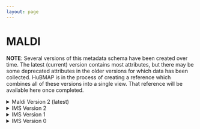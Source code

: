 ```yaml
--- 
layout: page 
---
```

# MALDI 

**NOTE**: Several versions of this metadata schema have been created over time.  The latest (current) version contains most attributes, but there may be some deprecated attributes in the older versions for which data has been collected.  HuBMAP is in the process of creating a reference which combines all of these versions into a single view.  That reference will be available here once completed.

<details markdown="1"><summary> Maldi Version 2 (latest) </summary>

## Maldi Version 2 (latest) 

| Attribute                                           | Type      | Description                                                                                                                                                                                                                                                                                                                                                                                                                                                                                                                                                                           | Allowable Values                                                          | Required   |
|-----------------------------------------------------|-----------|---------------------------------------------------------------------------------------------------------------------------------------------------------------------------------------------------------------------------------------------------------------------------------------------------------------------------------------------------------------------------------------------------------------------------------------------------------------------------------------------------------------------------------------------------------------------------------------|----------------------------------------------------------------|------------|
| dataset_type                                        | Allowable Value      | The specific type of dataset being produced.                                                                                                                                                                                                                                                                                                                                                                                                                                                                                                                                          | ```10X Multiome``` ```2D Imaging Mass Cytometry``` ```ATACseq``` ```Auto-fluorescence``` ```Cell DIVE``` ```CODEX``` ```Confocal``` ```CosMx``` ```CyCIF``` ```DBiT``` ```DESI``` ```Enhanced Stimulated Raman Spectroscopy (SRS)``` ```GeoMx (nCounter)``` ```GeoMx (NGS)``` ```HiFi-Slide``` ```Histology``` ```LC-MS``` ```Light Sheet``` ```MALDI``` ```MERFISH``` ```MIBI``` ```Molecular Cartography``` ```MUSIC``` ```nanoSPLITS``` ```PhenoCycler``` ```Resolve``` ```RNAseq``` ```RNAseq (with probes)``` ```Second Harmonic Generation (SHG)``` ```SIMS``` ```SNARE-seq2``` ```Stereo-seq``` ```Thick section Multiphoton MxIF``` ```Visium (no probes)``` ```Visium (with probes)``` ```Xenium```| True       |
| analyte_class                                       | Allowable Value      | Analytes are the target molecules being measured with the assay.                                                                                                                                                                                                                                                                                                                                                                                                                                                                                                                      |  ```Chromatin``` ```DNA``` ```DNA + RNA``` ```Endogenous fluorophores``` ```Fluorochrome``` ```Lipid``` ```Metabolite``` ```Nucleic acid and protein``` ```Peptide``` ```Polysaccharide``` ```Protein``` ```RNA  ```| True       |
| acquisition_instrument_vendor                       | Allowable Value      | An acquisition instrument is the device that contains the signal detection hardware and signal processing software. Assays generate signals such as light of various intensities or color or signals representing the molecular mass.                                                                                                                                                                                                                                                                                                                                                 | ```Akoya Biosciences``` ```Andor``` ```BGI Genomics``` ```Bruker``` ```Cytiva``` ```Evident Scientific (Olympus)``` ```GE Healthcare``` ```Hamamatsu``` ```Huron Digital Pathology``` ```Illumina``` ```In-House``` ```Ionpath``` ```Keyence``` ```Leica Biosystems``` ```Leica Microsystems``` ```Motic``` ```NanoString``` ```Resolve Biosciences``` ```Sciex``` ```Standard BioTools (Fluidigm)``` ```Thermo Fisher Scientific``` ```Zeiss Microscopy``` | True       |
| acquisition_instrument_model                        | Allowable Value      | Manufacturers of an acquisition instrument may offer various versions (models) of that instrument with different features or sensitivities. Differences in features or sensitivities may be relevant to processing or interpretation of the data.                                                                                                                                                                                                                                                                                                                                     | ```Aperio AT2``` ```Aperio CS2``` ```Axio Observer 3``` ```Axio Observer 5``` ```Axio Observer 7``` ```Axio Scan.Z1``` ```BZ-X710``` ```BZ-X800``` ```BZ-X810``` ```CosMx Spatial Molecular Imager``` ```Custom: Multiphoton``` ```Digital Spatial Profiler``` ```DM6 B``` ```DNBSEQ-T7``` ```EVOS M7000``` ```HiSeq 2500``` ```HiSeq 4000``` ```Hyperion Imaging System``` ```IN Cell Analyzer 2200``` ```Lightsheet 7``` ```MALDI timsTOF Flex Prototype``` ```MIBIscope``` ```MoticEasyScan One``` ```NanoZoomer 2.0-HT``` ```NanoZoomer S210``` ```NanoZoomer S360``` ```NanoZoomer S60``` ```NanoZoomer-SQ``` ```NextSeq 2000``` ```NextSeq 500``` ```NextSeq 550``` ```NovaSeq 6000``` ```NovaSeq X``` ```NovaSeq X Plus``` ```Orbitrap Eclipse Tribrid``` ```Orbitrap Fusion Lumos Tribrid``` ```Phenocycler-Fusion 1.0``` ```Phenocycler-Fusion 2.0``` ```PhenoImager Fusion``` ```Q Exactive``` ```Q Exactive HF``` ```Q Exactive UHMR``` ```QTRAP 5500``` ```Resolve Biosciences Molecular Cartography``` ```SCN400``` ```STELLARIS 5``` ```TissueScope LE Slide Scanner``` ```Unknown``` ```VS200 Slide Scanner``` ```Xenium Analyzer``` ```Zyla 4.2 sCMOS``` | True       |
| source_storage_duration_value                       | Numeric   | How long was the source material (parent) stored, prior to this sample being processed.                                                                                                                                                                                                                                                                                                                                                                                                                                                                                               |                                                                | True       |
| source_storage_duration_unit                        | Allowable Value      | The time duration unit of measurement                                                                                                                                                                                                                                                                                                                                                                                                                                                                                                                                                 | ```hour``` ```month``` ```day``` ```minute``` ```year``` | True       |
| time_since_acquisition_instrument_calibration_value | Numeric   | The amount of time since the acqusition instrument was last serviced by the vendor. This provides a metric for assessing drift in data capture.                                                                                                                                                                                                                                                                                                                                                                                                                                       |                                                                | False      |
| time_since_acquisition_instrument_calibration_unit  | Allowable Value      | The time unit of measurement                                                                                                                                                                                                                                                                                                                                                                                                                                                                                                                                                          |```Column-by-column``` ```Not applicable``` ```Row-by-row``` ```Snake-by-columns``` ```Snake-by-rows``` | False      |
| preparation_protocol_doi                            | Textfield      | DOI for the protocols.io page that describes the assay or sample procurment and preparation. For example for an imaging assay, the protocol might include staining of a section through the creation of an OME-TIFF file. In this case the protocol would include any image processing steps required to create the OME-TIFF file. Example: https://dx.doi.org/10.17504/protocols.io.eq2lyno9qvx9/v1                                                                                                                                                                                  |                                                                | True       |
| is_targeted                                        | Allowable Value  | Specifies whether or not a specific molecule(s) is/are targeted for detection/measurement by the assay ("Yes" or "No"). The CODEX analyte is protein.                                                                                                                                                                                                                                                                                                                                                                                                                                 | ```Yes``` ```No```                                                           | True       |
| contributors_path                                   | Textfield | The path to the file with the ORCID IDs for all contributors of this dataset (e.g., "./extras/contributors.tsv" or "./contributors.tsv"). This is an internal metadata field that is just used for ingest.                                                                                                                                                                                                                                                                                                                                                                            |                                                                | True       |
| data_path                                           | Textfield | The top level directory containing the raw and/or processed data. For a single dataset upload this might be "." where as for a data upload containing multiple datasets, this would be the directory name for the respective dataset. For instance, if the data is within a directory called "TEST001-RK" use syntax "./TEST001-RK" for this field. If there are multiple directory levels, use the format "./TEST001-RK/Run1/Pass2" in which "Pass2" is the subdirectory where the single dataset's data is stored. This is an internal metadata field that is just used for ingest. |                                                                | True       |
| mass_analysis_polarity                              | Allowable Value      | The polarity of the mass analysis (positive or negative ion modes).                                                                                                                                                                                                                                                                                                                                                                                                                                                                                                                   | ```Negative and positive ion mode``` ```Negative ion mode``` ```Positive ion mode``` | True       |
| mass_resolving_power                                | Numeric   | The mass resolving power m/∆m, where ∆m is defined as the full width at half-maximum (FWHM) for a given peak with a specified mass-to-charge (m/z). (unitless)                                                                                                                                                                                                                                                                                                                                                                                                                        |                                                                | True       |
| mass-to-charge_resolving_power                      | Numeric   | The peak (m/z) used to calculate the resolving power.                                                                                                                                                                                                                                                                                                                                                                                                                                                                                                                                 |                                                                | True       |
| ion_mobility                                        | Allowable Value      | Specifies which technology was used for ion mobility spectrometry. Technologies for measuring ion mobility: Traveling Wave Ion Mobility Spectrometry (TWIMS), Trapped Ion Mobility Spectrometry (TIMS), High Field Asymmetric waveform ion Mobility Spectrometry (FAIMS), Drift Tube Ion Mobility Spectrometry (DTIMS), Structures for Lossless Ion Manipulations (SLIM), and cyclic Ion Mobility Spectrometry (cIMS).                                                                                                                                                                | ```cIMS``` ```DTIMS``` ```FAIMS``` ```SLIM``` ```TIMS``` ```TWIMS``` | False      |
| matrix_deposition_method                            | Allowable Value      | Common methods of depositing matrix for assisting in desorption and ionization in imaging mass spectrometry include robotic spotting, electrospray deposition, and sublimation.                                                                                                                                                                                                                                                                                                                                                                                                       | ```Electrospray deposition``` ```Not applicable``` ```Robotic spotting``` ```Robotic spraying``` ```Sublimation``` | True       |
| preparation_instrument_vendor                       | Allowable Value      | The manufacturer of the instrument used to prepare (staining/processing) the sample for the assay. If an automatic slide staining method was indicated this field should list the manufacturer of the instrument.                                                                                                                                                                                                                                                                                                                                                                     | ```10x Genomics``` ```Hamamatsu``` ```HTX Technologies``` ```In-House``` ```Leica Biosystems``` ```Not applicable``` ```Roche Diagnostics``` ```SunChrom``` ```Thermo Fisher Scientific``` | False      |
| preparation_instrument_model                        | Allowable Value      | Manufacturers of a staining system instrument may offer various versions (models) of that instrument with different features. Differences in features or sensitivities may be relevant to processing or interpretation of the data.                                                                                                                                                                                                                                                                                                                                                   | ```AutoStainer XL``` ```Chromium Connect``` ```Chromium Controller``` ```Chromium iX``` ```Chromium X``` ```Discovery Ultra``` ```EVOS M7000``` ```M3+ Sprayer``` ```M5 Sprayer``` ```NanoZoomer S210``` ```NanoZoomer S360``` ```NanoZoomer S60``` ```Not applicable``` ```ST5020 Multistainer``` ```Sublimator``` ```SunCollect Sprayer``` ```TM-Sprayer``` ```Visium CytAssist ```| False      |
| preparation_matrix                                  | Allowable Value      | The matrix is a compound of crystallized molecules that acts like a buffer between the sample and the ionizing probe. It also helps ionize the sample, carrying it along the flight tube so it can be detected.                                                                                                                                                                                                                                                                                                                                                                       | ```2,5-DHA (2,5-dihydroxyacetophenone)``` ```2,5-DHB (2,5-Dihydroxybenzoic acid)``` ```9-AA (9-aminoacridine)``` ```CHCA (alpha-cyano-4-hydroxy-cinnamic acid)``` ```DAN (1,5-diaminonapthalene)``` ```DMACA (4-(dimethylamino)cinnamic acid)``` ```NEDC (N-(1-naphthyl) ethylenediamine dihydrochloride)``` ```SA (sinapic acid)``` | True       |
| metadata_schema_id                                  | Textfield | The string that serves as the definitive identifier for the metadata schema version and is readily interpretable by computers for data validation and processing. Example: 22bc762a-5020-419d-b170-24253ed9e8d9                                                                                                                                                                                                                                                                                                                                                                       |                                                                | True       |
| mass-to-charge_range_low_value                      | Numeric   | The low value of the scanned mass-to-charge range, for MS1. (unitless)                                                                                                                                                                                                                                                                                                                                                                                                                                                                                                                |                                                                | False      |
| mass-to-charge_range_high_value                     | Numeric   | The high value of the scanned mass-to-charge range, for MS1. (unitless)                                                                                                                                                                                                                                                                                                                                                                                                                                                                                                               |                                                                | False      |
| analysis_protocol_doi                               | Textfield      | A DOI to a protocols.io protocol describing the software and database(s) used to process the raw data. Example: https://dx.doi.org/10.17504/protocols.io.bsu5ney6                                                                                                                                                                                                                                                                                                                                                                                                                     |                                                                | True       |
| ms_ionization_technique                             | Allowable Value      | The ionization approach (i.e., sample probing method) for performing imaging mass spectrometry.                                                                                                                                                                                                                                                                                                                                                                                                                                                                                       | ```DESI``` ```ESI``` ```HESI``` ```LA``` ```LDI``` ```MALDI``` ```MALDI-2``` ```nanoDESI``` ```SIMS-C60``` ```SIMS-H20 ```| True       |
| ms_scan_mode                                        | Allowable Value      | MS (mass spectrometry) scan mode refers to the number of steps in the separation of fragments.                                                                                                                                                                                                                                                                                                                                                                                                                                                                                        | ```MS1``` ```MS2``` ```MS3``` | True       |
| parent_sample_id                                    | Textfield | Unique HuBMAP or SenNet identifier of the sample (i.e., block, section or suspension) used to perform this assay. For example, for a RNAseq assay, the parent would be the suspension, whereas, for one of the imaging assays, the parent would be the tissue section. If an assay comes from multiple parent samples then this should be a comma separated list. Example: HBM386.ZGKG.235, HBM672.MKPK.442 or SNT232.UBHJ.322, SNT329.ALSK.102                                                                                                                                       |                                                                | True       |

</details>

<details markdown="1"><summary>IMS Version 2</summary>

## IMS Version 2

| Attribute                     | Type      | Description                                                                                                                                                                                                                                                                                                                                                                                           | Allowable Values                                                                | Required   |
|-------------------------------|-----------|-------------------------------------------------------------------------------------------------------------------------------------------------------------------------------------------------------------------------------------------------------------------------------------------------------------------------------------------------------------------------------------------------------|--------------------------------------------------------------------------------|------------|
| version                       | Allowable Value | Version of the schema to use when validating this metadata.                                                                                                                                                                                                                                                                                                                                           | ['2']                                                                          | True       |
| description                   | Textfield | Free-text description of this assay.                                                                                                                                                                                                                                                                                                                                                                  |                                                                                | True       |
| donor_id                      | Textfield | HuBMAP Display ID of the donor of the assayed tissue.                                                                                                                                                                                                                                                                                                                                                 |                                                                                | True       |
| tissue_id                     | Textfield | HuBMAP Display ID of the assayed tissue.                                                                                                                                                                                                                                                                                                                                                              |                                                                                | True       |
| execution_datetime            | Datetime  | Start date and time of assay, typically a date-time stamped folder generated by the acquisition instrument. YYYY-MM-DD hh:mm, where YYYY is the year, MM is the month with leading 0s, and DD is the day with leading 0s, hh is the hour with leading zeros, mm are the minutes with leading zeros.                                                                                                   |                                                                                | True       |
| protocols_io_doi              | Textfield | DOI for protocols.io referring to the protocol for this assay.                                                                                                                                                                                                                                                                                                                                        |                                                                                | True       |
| operator                      | Textfield | Name of the person responsible for executing the assay.                                                                                                                                                                                                                                                                                                                                               |                                                                                | True       |
| operator_email                | Textfield | Email address for the operator.                                                                                                                                                                                                                                                                                                                                                                       |                                                                                | True       |
| pi                            | Textfield | Name of the principal investigator responsible for the data.                                                                                                                                                                                                                                                                                                                                          |                                                                                | True       |
| pi_email                      | Textfield | Email address for the principal investigator.                                                                                                                                                                                                                                                                                                                                                         |                                                                                | True       |
| assay_category                | Allowable Value | Each assay is placed into one of the following 4 general categories: generation of images of microscopic entities, identification & quantitation of molecules by mass spectrometry, imaging mass spectrometry, and determination of nucleotide sequence.                                                                                                                                              | ['mass_spectrometry_imaging']                                                  | True       |
| assay_type                    | Allowable Value | The specific type of assay being executed.                                                                                                                                                                                                                                                                                                                                                            | ['MALDI-IMS', 'SIMS-IMS', 'NanoDESI', 'DESI']                                  | True       |
| analyte_class                 | Allowable Value | Analytes are the target molecules being measured with the assay.                                                                                                                                                                                                                                                                                                                                      | ['protein', 'metabolites', 'lipids', 'peptides', 'phosphopeptides', 'glycans'] | True       |
| is_targeted                   | Allowable Value | Specifies whether or not a specific molecule(s) is/are targeted for detection/measurement by the assay.                                                                                                                                                                                                                                                                                               | ['Yes','No']                                                                                | True       |
| acquisition_instrument_vendor | Textfield | An acquisition instrument is the device that contains the signal detection hardware and signal processing software. Assays generate signals such as light of various intensities or color or signals representing the molecular mass.                                                                                                                                                                 |                                                                                | True       |
| acquisition_instrument_model  | Textfield | Manufacturers of an acquisition instrument may offer various versions (models) of that instrument with different features or sensitivities. Differences in features or sensitivities may be relevant to processing or interpretation of the data.                                                                                                                                                     |                                                                                | True       |
| ms_source                     | Allowable Value | The ion source type used for surface sampling (MALDI, MALDI-2, DESI, nanoDESI or SIMS).                                                                                                                                                                                                                                                                                                               | ['MALDI', 'MALDI-2', 'LDI', 'LA', 'SIMS-C60', 'SIMS-H2O', 'DESI', 'nanoDESI']  | True       |
| polarity                      | Allowable Value | The polarity of the mass analysis (positive or negative ion modes)                                                                                                                                                                                                                                                                                                                                    | ['negative ion mode', 'positive ion mode', 'negative and positive ion mode']   | True       |
| mz_range_low_value            | Numeric   | The low value of the scanned mass range for MS1. (unitless)                                                                                                                                                                                                                                                                                                                                           |                                                                                | True       |
| mz_range_high_value           | Numeric   | The high value of the scanned mass range for MS1. (unitless)                                                                                                                                                                                                                                                                                                                                          |                                                                                | True       |
| mass_resolving_power          | Numeric   | The MS1 resolving power defined as m/âm where âm is the FWHM for a given peak with a specified m/z (m). (unitless)                                                                                                                                                                                                                                                                                |                                                                                | True       |
| mz_resolving_power            | Numeric   | The peak (m/z) used to calculate the resolving power.                                                                                                                                                                                                                                                                                                                                                 |                                                                                | True       |
| ion_mobility                  | Allowable Value | Specifies whether or not ion mobility spectrometry was performed and which technology was used. Technologies for measuring ion mobility: Traveling Wave Ion Mobility Spectrometry (TWIMS), Trapped Ion Mobility Spectrometry (TIMS), High Field Asymmetric waveform ion Mobility Spectrometry (FAIMS), Drift Tube Ion Mobility Spectrometry (DTIMS, Structures for Lossless Ion Manipulations (SLIM). | ['TIMS', 'TWIMS', 'FAIMS', 'DTIMS', 'SLIMS']                                   | False      |
| ms_scan_mode                  | Allowable Value | Scan mode refers to the number of steps in the separation of fragments.                                                                                                                                                                                                                                                                                                                               | ['MS', 'MS/MS', 'MS3']                                                         | True       |
| resolution_x_value            | Numeric   | The width of a pixel.                                                                                                                                                                                                                                                                                                                                                                                 |                                                                                | True       |
| resolution_x_unit             | Allowable Value | The unit of measurement of the width of a pixel.                                                                                                                                                                                                                                                                                                                                                      | ['nm', 'um']                                                                   | False      |
| resolution_y_value            | Numeric   | The height of a pixel                                                                                                                                                                                                                                                                                                                                                                                 |                                                                                | True       |
| resolution_y_unit             | Allowable Value | The unit of measurement of the height of a pixel.                                                                                                                                                                                                                                                                                                                                                     | ['nm', 'um']                                                                   | False      |
| preparation_type              | Textfield | Common methods of depositing matrix for MALDI imaging include robotic spotting, electrospray deposition, and spray-coating with an airbrush.                                                                                                                                                                                                                                                          |                                                                                | False      |
| preparation_instrument_vendor | Textfield | The manufacturer of the instrument used to prepare the sample for the assay.                                                                                                                                                                                                                                                                                                                          |                                                                                | False      |
| preparation_instrument_model  | Textfield | The model number/name of the instrument used to prepare the sample for the assay                                                                                                                                                                                                                                                                                                                      |                                                                                | False      |
| preparation_maldi_matrix      | Textfield | The matrix is a compound of crystallized molecules that acts like a buffer between the sample and the laser. It also helps ionize the sample, carrying it along the flight tube so it can be detected.                                                                                                                                                                                                |                                                                                | False      |
| desi_solvent                  | Textfield | Solvent composition for conducting nanospray desorption electrospray ionization (nanoDESI) or desorption electrospray ionization (DESI).                                                                                                                                                                                                                                                              |                                                                                | False      |
| desi_solvent_flow_rate        | Numeric   | The rate of flow of the solvent into a spray.                                                                                                                                                                                                                                                                                                                                                         |                                                                                | False      |
| desi_solvent_flow_rate_unit   | Allowable Value | Units of the rate of solvent flow.                                                                                                                                                                                                                                                                                                                                                                    | ['uL/minute']                                                                  | False      |
| section_prep_protocols_io_doi | Textfield | DOI for protocols.io referring to the protocol for preparing tissue sections for the assay.                                                                                                                                                                                                                                                                                                           |                                                                                | True       |
| processing_protocols_io_doi   | Textfield | DOI for analysis protocols.io for this assay.                                                                                                                                                                                                                                                                                                                                                         |                                                                                | False      |
| overall_protocols_io_doi      | Textfield | DOI for protocols.io for the overall process.                                                                                                                                                                                                                                                                                                                                                         |                                                                                | True       |
| contributors_path             | Textfield | Relative path to file with ORCID IDs for contributors for this dataset.                                                                                                                                                                                                                                                                                                                               |                                                                                | True       |
| data_path                     | Textfield | Relative path to file or directory with instrument data. Downstream processing will depend on filename extension conventions.                                                                                                                                                                                                                                                                         |                                                                                | True       |

</details>

<details markdown="1"><summary>IMS Version 1</summary>

## IMS Version 1

| Attribute                     | Type      | Description                                                                                                                                                                                                                                                                                         | Allowable Values                                                              | Required   |
|-------------------------------|-----------|-----------------------------------------------------------------------------------------------------------------------------------------------------------------------------------------------------------------------------------------------------------------------------------------------------|------------------------------------------------------------------------------|------------|
| version                       | Allowable Value | Version of the schema to use when validating this metadata.                                                                                                                                                                                                                                         | ['1']                                                                        | True       |
| description                   | Textfield | Free-text description of this assay.                                                                                                                                                                                                                                                                |                                                                              | True       |
| donor_id                      | Textfield | HuBMAP Display ID of the donor of the assayed tissue.                                                                                                                                                                                                                                               |                                                                              | True       |
| tissue_id                     | Textfield | HuBMAP Display ID of the assayed tissue.                                                                                                                                                                                                                                                            |                                                                              | True       |
| execution_datetime            | Datetime  | Start date and time of assay, typically a date-time stamped folder generated by the acquisition instrument. YYYY-MM-DD hh:mm, where YYYY is the year, MM is the month with leading 0s, and DD is the day with leading 0s, hh is the hour with leading zeros, mm are the minutes with leading zeros. |                                                                              | True       |
| protocols_io_doi              | Textfield | DOI for protocols.io referring to the protocol for this assay.                                                                                                                                                                                                                                      |                                                                              | True       |
| operator                      | Textfield | Name of the person responsible for executing the assay.                                                                                                                                                                                                                                             |                                                                              | True       |
| operator_email                | Textfield | Email address for the operator.                                                                                                                                                                                                                                                                     |                                                                              | True       |
| pi                            | Textfield | Name of the principal investigator responsible for the data.                                                                                                                                                                                                                                        |                                                                              | True       |
| pi_email                      | Textfield | Email address for the principal investigator.                                                                                                                                                                                                                                                       |                                                                              | True       |
| assay_category                | Allowable Value | Each assay is placed into one of the following 4 general categories: generation of images of microscopic entities, identification & quantitation of molecules by mass spectrometry, imaging mass spectrometry, and determination of nucleotide sequence.                                            | ['mass_spectrometry_imaging']                                                | True       |
| assay_type                    | Allowable Value | The specific type of assay being executed.                                                                                                                                                                                                                                                          | ['MALDI-IMS']                                                                | True       |
| analyte_class                 | Allowable Value | Analytes are the target molecules being measured with the assay.                                                                                                                                                                                                                                    | ['protein', 'metabolites', 'lipids']                                         | True       |
| is_targeted                   | Allowable Value | Specifies whether or not a specific molecule(s) is/are targeted for detection/measurement by the assay.                                                                                                                                                                                             | ['Yes','No']                                                                              | True       |
| acquisition_instrument_vendor | Textfield | An acquisition instrument is the device that contains the signal detection hardware and signal processing software. Assays generate signals such as light of various intensities or color or signals representing the molecular mass.                                                               |                                                                              | True       |
| acquisition_instrument_model  | Textfield | Manufacturers of an acquisition instrument may offer various versions (models) of that instrument with different features or sensitivities. Differences in features or sensitivities may be relevant to processing or interpretation of the data.                                                   |                                                                              | True       |
| ms_source                     | Allowable Value | The ion source type used for surface sampling (MALDI, MALDI-2, DESI, or SIMS) or LC-MS/MS data acquisition (nESI)                                                                                                                                                                                   | ['MALDI', 'MALDI-2', 'DESI', 'SIMS', 'nESI']                                 | True       |
| polarity                      | Allowable Value | The polarity of the mass analysis (positive or negative ion modes)                                                                                                                                                                                                                                  | ['negative ion mode', 'positive ion mode', 'negative and positive ion mode'] | True       |
| mz_range_low_value            | Numeric   | The low value of the scanned mass range for MS1. (unitless)                                                                                                                                                                                                                                         |                                                                              | True       |
| mz_range_high_value           | Numeric   | The high value of the scanned mass range for MS1. (unitless)                                                                                                                                                                                                                                        |                                                                              | True       |
| resolution_x_value            | Numeric   | The width of a pixel.                                                                                                                                                                                                                                                                               |                                                                              | True       |
| resolution_x_unit             | Allowable Value | The unit of measurement of the width of a pixel.                                                                                                                                                                                                                                                    | ['nm', 'um']                                                                 | False      |
| resolution_y_value            | Numeric   | The height of a pixel                                                                                                                                                                                                                                                                               |                                                                              | True       |
| resolution_y_unit             | Allowable Value | The unit of measurement of the height of a pixel.                                                                                                                                                                                                                                                   | ['nm', 'um']                                                                 | False      |
| preparation_type              | Textfield | Common methods of depositing matrix for MALDI imaging include robotic spotting, electrospray deposition, and spray-coating with an airbrush.                                                                                                                                                        |                                                                              | True       |
| preparation_instrument_vendor | Textfield | The manufacturer of the instrument used to prepare the sample for the assay.                                                                                                                                                                                                                        |                                                                              | True       |
| preparation_instrument_model  | Textfield | The model number/name of the instrument used to prepare the sample for the assay                                                                                                                                                                                                                    |                                                                              | True       |
| preparation_maldi_matrix      | Textfield | The matrix is a compound of crystallized molecules that acts like a buffer between the sample and the laser. It also helps ionize the sample, carrying it along the flight tube so it can be detected.                                                                                              |                                                                              | True       |
| section_prep_protocols_io_doi | Textfield | DOI for protocols.io referring to the protocol for preparing tissue sections for the assay.                                                                                                                                                                                                         |                                                                              | True       |
| overall_protocols_io_doi      | Textfield | DOI for protocols.io for the overall process.                                                                                                                                                                                                                                                       |                                                                              | True       |
| contributors_path             | Textfield | Relative path to file with ORCID IDs for contributors for this dataset.                                                                                                                                                                                                                             |                                                                              | True       |
| data_path                     | Textfield | Relative path to file or directory with instrument data. Downstream processing will depend on filename extension conventions.                                                                                                                                                                       |                                                                              | True       |

</details>

<details markdown="1"><summary>IMS Version 0</summary>

## IMS Version 0

| Attribute                     | Type      | Description                                                                                                                                                                                                                                                                                         | Allowable Values                                                              | Required   |
|-------------------------------|-----------|-----------------------------------------------------------------------------------------------------------------------------------------------------------------------------------------------------------------------------------------------------------------------------------------------------|------------------------------------------------------------------------------|------------|
| donor_id                      | Textfield | HuBMAP Display ID of the donor of the assayed tissue.                                                                                                                                                                                                                                               |                                                                              | True       |
| tissue_id                     | Textfield | HuBMAP Display ID of the assayed tissue.                                                                                                                                                                                                                                                            |                                                                              | True       |
| execution_datetime            | Datetime  | Start date and time of assay, typically a date-time stamped folder generated by the acquisition instrument. YYYY-MM-DD hh:mm, where YYYY is the year, MM is the month with leading 0s, and DD is the day with leading 0s, hh is the hour with leading zeros, mm are the minutes with leading zeros. |                                                                              | True       |
| protocols_io_doi              | Textfield | DOI for protocols.io referring to the protocol for this assay.                                                                                                                                                                                                                                      |                                                                              | True       |
| operator                      | Textfield | Name of the person responsible for executing the assay.                                                                                                                                                                                                                                             |                                                                              | True       |
| operator_email                | Textfield | Email address for the operator.                                                                                                                                                                                                                                                                     |                                                                              | True       |
| pi                            | Textfield | Name of the principal investigator responsible for the data.                                                                                                                                                                                                                                        |                                                                              | True       |
| pi_email                      | Textfield | Email address for the principal investigator.                                                                                                                                                                                                                                                       |                                                                              | True       |
| assay_category                | Allowable Value | Each assay is placed into one of the following 4 general categories: generation of images of microscopic entities, identification & quantitation of molecules by mass spectrometry, imaging mass spectrometry, and determination of nucleotide sequence.                                            | ['mass_spectrometry_imaging']                                                | True       |
| assay_type                    | Allowable Value | The specific type of assay being executed.                                                                                                                                                                                                                                                          | ['MALDI-IMS']                                                                | True       |
| analyte_class                 | Allowable Value | Analytes are the target molecules being measured with the assay.                                                                                                                                                                                                                                    | ['protein', 'metabolites', 'lipids']                                         | True       |
| is_targeted                   | Allowable Value | Specifies whether or not a specific molecule(s) is/are targeted for detection/measurement by the assay.                                                                                                                                                                                             | ['Yes','No']                                                                              | True       |
| acquisition_instrument_vendor | Textfield | An acquisition instrument is the device that contains the signal detection hardware and signal processing software. Assays generate signals such as light of various intensities or color or signals representing the molecular mass.                                                               |                                                                              | True       |
| acquisition_instrument_model  | Textfield | Manufacturers of an acquisition instrument may offer various versions (models) of that instrument with different features or sensitivities. Differences in features or sensitivities may be relevant to processing or interpretation of the data.                                                   |                                                                              | True       |
| ms_source                     | Allowable Value | The ion source type used for surface sampling (MALDI, MALDI-2, DESI, or SIMS) or LC-MS/MS data acquisition (nESI)                                                                                                                                                                                   | ['MALDI', 'MALDI-2', 'DESI', 'SIMS', 'nESI']                                 | True       |
| polarity                      | Allowable Value | The polarity of the mass analysis (positive or negative ion modes)                                                                                                                                                                                                                                  | ['negative ion mode', 'positive ion mode', 'negative and positive ion mode'] | True       |
| mz_range_low_value            | Numeric   | The low value of the scanned mass range for MS1. (unitless)                                                                                                                                                                                                                                         |                                                                              | True       |
| mz_range_high_value           | Numeric   | The high value of the scanned mass range for MS1. (unitless)                                                                                                                                                                                                                                        |                                                                              | True       |
| resolution_x_value            | Numeric   | The width of a pixel.                                                                                                                                                                                                                                                                               |                                                                              | True       |
| resolution_x_unit             | Allowable Value | The unit of measurement of the width of a pixel.                                                                                                                                                                                                                                                    | ['nm', 'um']                                                                 | False      |
| resolution_y_value            | Numeric   | The height of a pixel                                                                                                                                                                                                                                                                               |                                                                              | True       |
| resolution_y_unit             | Allowable Value | The unit of measurement of the height of a pixel.                                                                                                                                                                                                                                                   | ['nm', 'um']                                                                 | False      |
| preparation_type              | Textfield | Common methods of depositing matrix for MALDI imaging include robotic spotting, electrospray deposition, and spray-coating with an airbrush.                                                                                                                                                        |                                                                              | True       |
| preparation_instrument_vendor | Textfield | The manufacturer of the instrument used to prepare the sample for the assay.                                                                                                                                                                                                                        |                                                                              | True       |
| preparation_instrument_model  | Textfield | The model number/name of the instrument used to prepare the sample for the assay                                                                                                                                                                                                                    |                                                                              | True       |
| preparation_maldi_matrix      | Textfield | The matrix is a compound of crystallized molecules that acts like a buffer between the sample and the laser. It also helps ionize the sample, carrying it along the flight tube so it can be detected.                                                                                              |                                                                              | True       |
| section_prep_protocols_io_doi | Textfield | DOI for protocols.io referring to the protocol for preparing tissue sections for the assay.                                                                                                                                                                                                         |                                                                              | True       |
| overall_protocols_io_doi      | Textfield | DOI for protocols.io for the overall process.                                                                                                                                                                                                                                                       |                                                                              | True       |
| contributors_path             | Textfield | Relative path to file with ORCID IDs for contributors for this dataset.                                                                                                                                                                                                                             |                                                                              | True       |
| data_path                     | Textfield | Relative path to file or directory with instrument data. Downstream processing will depend on filename extension conventions.                                                                                                                                                                       |                                                                              | True       |

</details>
